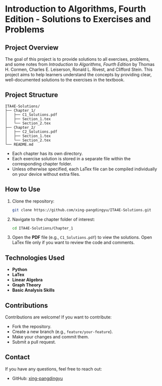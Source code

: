 # Introduction to Algorithms, Fourth Edition - Solutions to Exercises and Problems

## Project Overview

The goal of this project is to provide solutions to all exercises, problems, and some notes from *Introduction to Algorithms, Fourth Edition* by Thomas H. Cormen, Charles E. Leiserson, Ronald L. Rivest, and Clifford Stein. This project aims to help learners understand the concepts by providing clear, well-documented solutions to the exercises in the textbook.

## Project Structure

```
ITA4E-Solutions/
├── Chapter_1/
│   ├── C1_Solutions.pdf
│   ├── Section_1.tex
│   └── Section_2.tex
├── Chapter_2/
│   ├── C2_Solutions.pdf
│   ├── Section_1.tex
│   └── Section_2.tex
└── README.md
```

* Each chapter has its own directory.
* Each exercise solution is stored in a separate file within the corresponding chapter folder.
* Unless otherwise specified, each LaTex file can be compiled individually on your device without extra files.

## How to Use

1. Clone the repository:

   ```bash
   git clone https://github.com/xing-pangdingyu/ITA4E-Solutions.git
   ```
2. Navigate to the chapter folder of interest:

   ```bash
   cd ITA4E-Solutions/Chapter_1
   ```
3. Open the **PDF** file (e.g., `C1_Solutions.pdf`) to view the solutions. Open LaTex file only if you want to review the code and comments.

## Technologies Used

* **Python**
* **LaTex**
* **Linear Algebra**
* **Graph Theory**
* **Basic Analysis Skills**

## Contributions

Contributions are welcome! If you want to contribute:

* Fork the repository.
* Create a new branch (e.g., `feature/your-feature`).
* Make your changes and commit them.
* Submit a pull request.

## Contact

If you have any questions, feel free to reach out:

* GitHub: [xing-pangdingyu](https://github.com/xing-pangdingyu)


